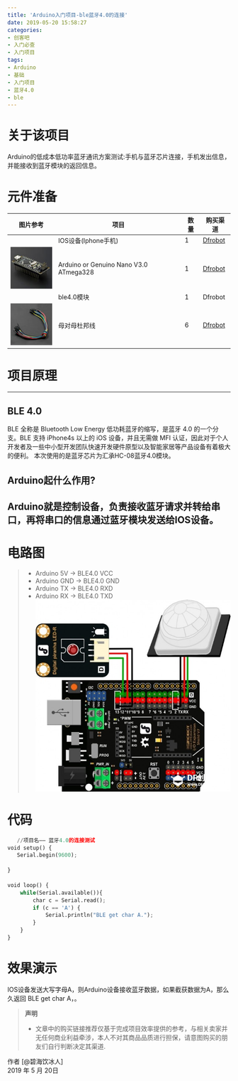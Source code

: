 ```yaml
---
title: 'Arduino入门项目-ble蓝牙4.0的连接'
date: 2019-05-20 15:58:27
categories:
- 创客吧
- 入门必查
- 入门项目
tags:
- Arduino
- 基础
- 入门项目
- 蓝牙4.0
- ble
---
```


# 关于该项目
Arduino的低成本低功率蓝牙通讯方案测试:手机与蓝牙芯片连接，手机发出信息，并能接收到蓝牙模块的返回信息。

<!-- more --> 

# 元件准备
| 图片参考        | 项目   |  数量  |  购买渠道  |
| --------   | -----  | ----  | ----  |
|![]()| IOS设备(Iphone手机)|   1    | [Dfrobot](http://www.dfrobot.com.cn/goods-82.html)  |
|![](https://raw.githubusercontent.com/liruixue/muqiaosite/master/images/elec-comp/Arduino-nano-v3.jpg)| Arduino or Genuino Nano V3.0 ATmega328|   1   | [Dfrobot](http://www.dfrobot.com.cn/goods-286.html)   |
|![]()|    ble4.0模块    |  1  | Dfrobot   |
|![](https://raw.githubusercontent.com/liruixue/muqiaosite/master/images/elec-comp/jump-wires-ff.jpg)| 母对母杜邦线   |  6  | [Dfrobot](http://www.dfrobot.com.cn/goods-366.html)   |

#  项目原理
------
##  BLE 4.0
BLE 全称是 Bluetooth Low Energy 低功耗蓝牙的缩写，是蓝牙 4.0 的一个分支。BLE 支持 iPhone4s 以上的 iOS 设备，并且无需做 MFI 认证，因此对于个人开发者及一些中小型开发团队快速开发硬件原型以及智能家居等产品设备有着极大的便利。
本次使用的是蓝牙芯片为汇承HC-08蓝牙4.0模块。

##  Arduino起什么作用?
Arduino就是控制设备，负责接收蓝牙请求并转给串口，再将串口的信息通过蓝牙模块发送给IOS设备。
------

#  电路图
> * Arduino 5V  → BLE4.0  VCC
> * Arduino GND → BLE4.0  GND
> * Arduino TX  → BLE4.0  RXD
> * Arduino RX  → BLE4.0  TXD
![感应灯连接电路图](/images/elec-map/zh-base-feeling-light.jpg "感应灯连接电路图，来自DFRobot")

# 代码

```python
   //项目名—— 蓝牙4.0的连接测试
void setup() {
   Serial.begin(9600);

}

void loop() {
    while(Serial.available()){
        char c = Serial.read();
        if (c == 'A') {
            Serial.println("BLE get char A.");
        }
    }
}
```



# 效果演示
IOS设备发送大写字母A，则Arduino设备接收蓝牙数据，如果截获数据为A，那么久返回 BLE get char A，。

>**声明**
> * 文章中的购买链接推荐仅基于完成项目效率提供的参考，与相关卖家并无任何商业利益牵涉，本人不对其商品品质进行担保，请意图购买的朋友们自行判断决定其渠道.

作者 [@碧海饮冰人]    
2019 年 5 月 20日    


